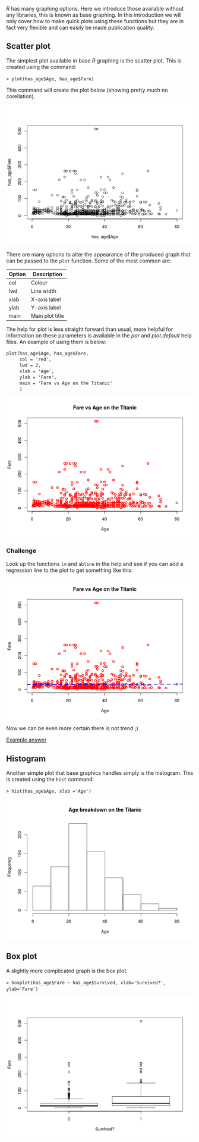 *R* has many graphing options.
Here we introduce those available without any libraries, this is known as base graphing.
In this introduction we will only cover how to make quick plots using these functions but they are in fact very flexible and can easily be made publication quality.

## Scatter plot

The simplest plot available in base *R* graphing is the scatter plot.
This is created using the command:

`> plot(has_age$Age, has_age$Fare)`

This command will create the plot below (showing pretty much no corellation).

![](images/basic-scatter-initial.png)

There are many options to alter the appearance of the produced graph that can be passed to the `plot` function.
Some of the most common are:

| Option     | Description                 |
|------------|-----------------------------|
| col        | Colour                      |
| lwd        | Line width                  |
| xlab       | X-axis label                |
| ylab       | Y-axis label                |
| main       | Main plot title             |

The help for plot is less straight forward than usual, more helpful for information on these parameters is available in the *par* and *plot.default* help files.
An example of using them is below:

```
plot(has_age$Age, has_age$Fare,
     col = 'red',
     lwd = 2,
     xlab = 'Age',
     ylab = 'Fare',
     main = 'Fare vs Age on the Titanic'
     )
```

![](images/basic-scatter-update.png)

### Challenge

Look up the functions `lm` and `abline` in the help and see if you can add a regression line to the plot to get something like this:

![](images/basic-scatter-final.png)

Now we can be even more certain there is not trend ;)

[Example answer](example-scripts/basic_scatter.R)

## Histogram

Another simple plot that base graphics handles simply is the histogram.
This is created using the `hist` command:

`> hist(has_age$Age, xlab ='Age')`

![](images/basic-histogram.png)

## Box plot

A slightly more complicated graph is the box plot.

`> boxplot(has_age$Fare ~ has_age$Survived, xlab='Survived?', ylab='Fare')`

![](images/basic-boxplot.png)
